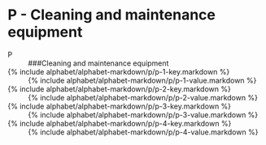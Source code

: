 <div data-role="collapsible" data-inset="false">
	<h1>P - Cleaning and maintenance equipment</h1>

<dl>

<dt class="alphabet-table-key-two">
<div markdown="1">
P
</div>
</dt>
<dd class="alphabet-table-value">
<div markdown="1">
###Cleaning and maintenance equipment
</div>
</dd>

<dt>	
<div markdown="1">
{% include alphabet/alphabet-markdown/p/p-1-key.markdown %}
</div>
</dt>
<dd>
<div markdown="1">
{% include alphabet/alphabet-markdown/p/p-1-value.markdown %}
</div>
</dd>

<dt>
<div markdown="1">
{% include alphabet/alphabet-markdown/p/p-2-key.markdown %}
</div>
</dt>
<dd>
<div markdown="1">
{% include alphabet/alphabet-markdown/p/p-2-value.markdown %}
</div>
</dd>

<dt>
<div markdown="1">
{% include alphabet/alphabet-markdown/p/p-3-key.markdown %}
</div>
</dt>
<dd>
<div markdown="1">
{% include alphabet/alphabet-markdown/p/p-3-value.markdown %}
</div>
</dd>

<dt>
<div markdown="1">
{% include alphabet/alphabet-markdown/p/p-4-key.markdown %}
</div>
</dt>
<dd>
<div markdown="1">
{% include alphabet/alphabet-markdown/p/p-4-value.markdown %}
</div>
</dd>


</dl>

</div>